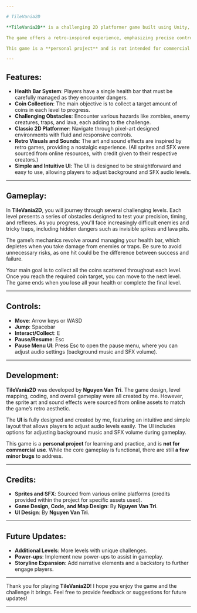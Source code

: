 ```yaml
---

# TileVania2D

**TileVania2D** is a challenging 2D platformer game built using Unity, where players aim to collect coins and reach the end of each level with a limited health bar. The game features intricate levels with various obstacles, such as enemies, traps, and hazards like lava. The goal is to navigate through these dangers, collect enough coins, and reach the target while avoiding death.

The game offers a retro-inspired experience, emphasizing precise control and timing. You’ll need to be cautious of hidden traps and enemies that can quickly deplete your health, as you only have one life to make it to the end.

This game is a **personal project** and is not intended for commercial purposes. It is still in development, and there are a few **minor bugs** to be addressed.

---
```


## Features:
- **Health Bar System**: Players have a single health bar that must be carefully managed as they encounter dangers.
- **Coin Collection**: The main objective is to collect a target amount of coins in each level to progress.
- **Challenging Obstacles**: Encounter various hazards like zombies, enemy creatures, traps, and lava, each adding to the challenge.
- **Classic 2D Platformer**: Navigate through pixel-art designed environments with fluid and responsive controls.
- **Retro Visuals and Sounds**: The art and sound effects are inspired by retro games, providing a nostalgic experience. (All sprites and SFX were sourced from online resources, with credit given to their respective creators.)
- **Simple and Intuitive UI**: The UI is designed to be straightforward and easy to use, allowing players to adjust background and SFX audio levels.

---

## Gameplay:

In **TileVania2D**, you will journey through several challenging levels. Each level presents a series of obstacles designed to test your precision, timing, and reflexes. As you progress, you'll face increasingly difficult enemies and tricky traps, including hidden dangers such as invisible spikes and lava pits.

The game’s mechanics revolve around managing your health bar, which depletes when you take damage from enemies or traps. Be sure to avoid unnecessary risks, as one hit could be the difference between success and failure.

Your main goal is to collect all the coins scattered throughout each level. Once you reach the required coin target, you can move to the next level. The game ends when you lose all your health or complete the final level.

---

## Controls:
- **Move**: Arrow keys or WASD
- **Jump**: Spacebar
- **Interact/Collect**: E
- **Pause/Resume**: Esc
- **Pause Menu UI**: Press Esc to open the pause menu, where you can adjust audio settings (background music and SFX volume).

---

## Development:

**TileVania2D** was developed by **Nguyen Van Tri**. The game design, level mapping, coding, and overall gameplay were all created by me. However, the sprite art and sound effects were sourced from online assets to match the game’s retro aesthetic. 

The **UI** is fully designed and created by me, featuring an intuitive and simple layout that allows players to adjust audio levels easily. The UI includes options for adjusting background music and SFX volume during gameplay.

This game is a **personal project** for learning and practice, and is **not for commercial use**. While the core gameplay is functional, there are still **a few minor bugs** to address. 

---

## Credits:

- **Sprites and SFX**: Sourced from various online platforms (credits provided within the project for specific assets used).
- **Game Design, Code, and Map Design**: By **Nguyen Van Tri**.
- **UI Design**: By **Nguyen Van Tri**.

---

## Future Updates:

- **Additional Levels**: More levels with unique challenges.
- **Power-ups**: Implement new power-ups to assist in gameplay.
- **Storyline Expansion**: Add narrative elements and a backstory to further engage players.

---

Thank you for playing **TileVania2D**! I hope you enjoy the game and the challenge it brings. Feel free to provide feedback or suggestions for future updates!

---